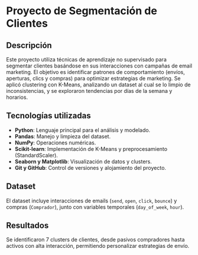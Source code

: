 # Proyecto de Segmentación de Clientes

## Descripción
Este proyecto utiliza técnicas de aprendizaje no supervisado para segmentar clientes basándose en sus interacciones con campañas de email marketing. El objetivo es identificar patrones de comportamiento (envíos, aperturas, clics y compras) para optimizar estrategias de marketing. Se aplicó clustering con K-Means, analizando un dataset al cual se lo limpio de inconsistencias, y se exploraron tendencias por días de la semana y horarios.

## Tecnologías utilizadas
- **Python**: Lenguaje principal para el análisis y modelado.
- **Pandas**: Manejo y limpieza del dataset.
- **NumPy**: Operaciones numéricas.
- **Scikit-learn**: Implementación de K-Means y preprocesamiento (StandardScaler).
- **Seaborn y Matplotlib**: Visualización de datos y clusters.
- **Git y GitHub**: Control de versiones y alojamiento del proyecto.

## Dataset
El dataset incluye interacciones de emails (`send`, `open`, `click`, `bounce`) y compras (`Comprador`), junto con variables temporales (`day_of_week`, `hour`).

## Resultados
Se identificaron 7 clusters de clientes, desde pasivos compradores hasta activos con alta interacción, permitiendo personalizar estrategias de envío.
